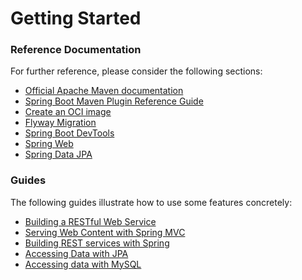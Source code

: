 # Getting Started

### Reference Documentation
For further reference, please consider the following sections:

* [Official Apache Maven documentation](https://maven.apache.org/guides/index.html)
* [Spring Boot Maven Plugin Reference Guide](https://docs.spring.io/spring-boot/docs/2.3.0.RELEASE/maven-plugin/reference/html/)
* [Create an OCI image](https://docs.spring.io/spring-boot/docs/2.3.0.RELEASE/maven-plugin/reference/html/#build-image)
* [Flyway Migration](https://docs.spring.io/spring-boot/docs/2.3.0.RELEASE/reference/htmlsingle/#howto-execute-flyway-database-migrations-on-startup)
* [Spring Boot DevTools](https://docs.spring.io/spring-boot/docs/2.3.0.RELEASE/reference/htmlsingle/#using-boot-devtools)
* [Spring Web](https://docs.spring.io/spring-boot/docs/2.3.0.RELEASE/reference/htmlsingle/#boot-features-developing-web-applications)
* [Spring Data JPA](https://docs.spring.io/spring-boot/docs/2.3.0.RELEASE/reference/htmlsingle/#boot-features-jpa-and-spring-data)

### Guides
The following guides illustrate how to use some features concretely:

* [Building a RESTful Web Service](https://spring.io/guides/gs/rest-service/)
* [Serving Web Content with Spring MVC](https://spring.io/guides/gs/serving-web-content/)
* [Building REST services with Spring](https://spring.io/guides/tutorials/bookmarks/)
* [Accessing Data with JPA](https://spring.io/guides/gs/accessing-data-jpa/)
* [Accessing data with MySQL](https://spring.io/guides/gs/accessing-data-mysql/)

